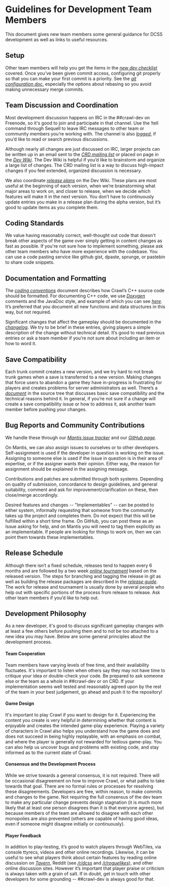 # Guidelines for Development Team Members

This document gives new team members some general guidance for DCSS development as well as links to useful resources.

## Setup

Other team members will help you get the items in the [*new dev checklist*](../new_dev_checklist.txt) covered. Once you’ve been given commit access, configuring git properly so that you can make your first commit is a priority. See the [*git configuration doc*](../config.txt), especially the options about rebasing so you avoid making unnecessary merge commits.

## Team Discussion and Coordination

Most development discussion happens on IRC in the \#\#crawl-dev on Freenode, so it's good to join and participate in that channel. Use the !tell command through Sequell to leave IRC messages to other team or community members you’re working with. The channel is also [*logged*](http://s-z.org/crawl-dev/#), if you’d like to read or search previous discussions.

Although nearly all changes are just discussed on IRC, larger projects can be written up in an email sent to the [*CRD mailing list*](http://sourceforge.net/p/crawl-ref/mailman/crawl-ref-discuss/) or placed on page in the [*Dev Wiki*](https://crawl.develz.org/wiki/doku.php). The Dev Wiki is helpful if you’d like to brainstorm and organize a large list of changes. The CRD mailing list is a way to discuss high-impact changes if you feel extended, organized discussion is necessary.

We also coordinate [*release plans*](https://crawl.develz.org/wiki/doku.php?id=dcss:planning:release_plans) on the Dev Wiki. These plans are most useful at the beginning of each version, when we’re brainstorming what major areas to work on, and closer to release, when we decide which features will make it in the next version. You don’t have to continuously update entries you make in a release plan during the alpha version, but it’s good to update items as you complete them.

## Coding Standards

We value having reasonably correct, well-thought out code that doesn't break other aspects of the game over simply getting in content changes as fast as possible. If you're not sure how to implement something, please ask other team members who have more experience with the codebase. You can use a code pasting service like github gist, dpaste, sprunge, or pastebin to share code snippets.

## Documentation and Formatting

The [*coding conventions*](http://s-z.org/neil/git/?p=crawl.git;a=blob;f=crawl-ref/docs/develop/coding_conventions.txt) document describes how Crawl’s C++ source code should be formatted. For documenting C++ code, we use [*Doxygen*](http://www.stack.nl/~dimitri/doxygen/index.html) comments and the JavaDoc style, and example of which you can see [*here*](http://s-z.org/neil/git/?p=crawl.git;a=blob;f=crawl-ref/source/ability.cc#l3553). It’s preferred that you document all new functions and data structures in this way, but not required.

Significant changes that affect the gameplay should be documented in the [*changelog*](http://s-z.org/neil/git/?p=crawl.git;a=blob;f=crawl-ref/docs/changelog.txt;hb=HEAD). We try to be brief in these entries, giving players a simple description of the change without technical detail. It’s good to read previous entries or ask a team member if you’re not sure about including an item or how to word it.

## Save Compatibility

Each trunk commit creates a new version, and we try hard to not break trunk games when a save is transferred to a new version. Making changes that force users to abandon a game they have in-progress is frustrating for players and creates problems for server administrators as well. There’s a [*document*](../save_compatibility.txt) in the source tree that discusses basic save compatibility and the technical reasons behind it. In general, if you’re not sure if a change will create a save compatibility issue or how to address it, ask another team member before pushing your changes.

## Bug Reports and Community Contributions

We handle these through our [*Mantis issue tracker*](https://crawl.develz.org/mantis/view_all_bug_page.php) and our [*GitHub page*](https://github.com/crawl/crawl).

On Mantis, we can also assign issues to ourselves or to other developers. Self-assignment is used if the developer in question is working on the issue. Assigning to someone else is used if the issue in question is in their area of expertise, or if the assigner wants their opinion. Either way, the reason for assignment should be explained in the assigning message.

Contributions and patches are submitted through both systems. Depending on quality of submission, concordance to design guidelines, and general suitability, comment and ask for improvement/clarification on these, then close/merge accordingly.

Desired features and changes -- "Implementables" -- can be posted to either system, informally requesting that someone from the community takes up the project and completes them. Do not expect that this will be fulfilled within a short time frame. On GitHub, you can post these as an Issue asking for help, and on Mantis you will need to tag them explicitly as an implementable. If people are looking for things to work on, then we can point them towards these implementables.

## Release Schedule

Although there isn’t a fixed schedule, releases tend to happen every 6 months and are followed by a two week [*online tournament*](http://dobrazupa.org/tournament/0.19/) based on the released version. The steps for branching and tagging the release in git as well as building the release packages are described in the [*release guide*](https://github.com/crawl/crawl/blob/master/crawl-ref/docs/develop/release/guide.txt). The work for release and tournament is usually done by several people who help out with specific portions of the process from release to release. Ask other team members if you’d like to help out.

## Development Philosophy

As a new developer, it's good to discuss significant gameplay changes with at least a few others before pushing them and to not be too attached to a new idea you may have. Below are some general principles about the development process.

#### Team Cooperation

Team members have varying levels of free time, and their availability fluctuates. It's important to listen when others say they may not have time to critique your idea or double-check your code. Be prepared to ask someone else or the team as a whole in \#\#crawl-dev or on CRD. If your implementation seems well tested and reasonably agreed upon by the rest of the team in your best judgement, go ahead and push it to the repository!

#### Game Design

It's important to play Crawl if you want to design for it. Experiencing the content you create is very helpful in determining whether that content is enjoyable and creates the intended game-play experience. Playing a variety of characters in Crawl also helps you understand how the game does and does not succeed in being highly replayable, with an emphasis on combat, and where the player is generally not rewarded for tedious game-play. You can also help us uncover bugs and problems with existing code, and stay informed as to the current state of Crawl.

#### Consensus and the Development Process

While we strive towards a general consensus, it is not required. There will be occasional disagreement on how to improve Crawl, or what paths to take towards that goal. There are no formal rules or processes for resolving these disagreements. Developers are free, within reason, to make commits and changes to the game. Not requiring the full consensus of the dev team to make any particular change prevents design stagnation (it is much more likely that at least one person disagrees than it is that everyone agrees), but because members of the team are allowed to disagree with each other monopolies are also prevented (others are capable of having good ideas, even if someone might disagree initially or continuously).

#### Player Feedback

In addition to play-testing, it’s good to watch players through WebTiles, via console ttyrecs, videos and other online recordings. Likewise, it can be useful to see what players think about certain features by reading online discussion on [*Tavern*](https://crawl.develz.org/tavern/), Reddit (see [*/r/dcss*](http://www.reddit.com/r/dcss/) and [*/r/roguelikes*](http://www.reddit.com/r/roguelikes/)), and other online discussion sites. However it’s important that player praise or criticism is always taken with a grain of salt. If in doubt, get in touch with other developers for some grounding -- \#\#crawl-dev is always good for that.
